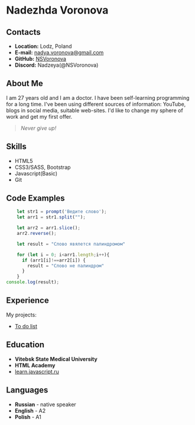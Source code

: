 # Nadezhda Voronova

## Contacts 
- **Location:** Lodz, Poland
- **E-mail:** nadya.voronova@gmail.com
- **GitHub:** [NSVoronova](https://github.com/NSVoronova)
- **Discord:** Nadzeya(@NSVoronova)

## About Me
I am 27 years old and I am a doctor. I have been self-learning programming for a long time. I've been using different sources of information: YouTube, blogs in social media, suitable web-sites. I'd like to change my sphere of work and get my first offer. 
> _Never give up!_

## Skills 

- HTML5
- CSS3/SASS, Bootstrap
- Javascript(Basic)
- Git

## Code Examples

```javascript
    let str1 = prompt('Ведите слово');
    let arr1 = str1.split("");

    let arr2 = arr1.slice();
    arr2.reverse();

    let result = "Слово явялется палиндромом"

    for (let i = 0; i<arr1.length;i++){
      if (arr1[i]!==arr2[i]) {
        result = "Слово не палиндром"
      }
    }
console.log(result);
```

## Experience
My projects:
- [To do list](https://github.com/NSVoronova/ToDoList)
## Education 

* **Vitebsk State Medical University**
* **HTML Academy**
* [learn.javascript.ru](https://learn.javascript.ru/)

## Languages 
* **Russian** - native speaker
* **English** - A2
* **Polish** - A1

